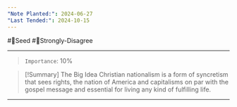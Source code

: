 ```yaml
---
"Note Planted:": 2024-06-27
"Last Tended:": 2024-10-15
---
```

#🌱Seed  #🤢Strongly-Disagree 
****
> `Importance`: 10%
 
>[!Summary] The Big Idea 
>Christian nationalism is a form of syncretism that sees rights, the nation of America and capitalisms on par with the gospel message and essential for living any kind of fulfilling life. 

****
